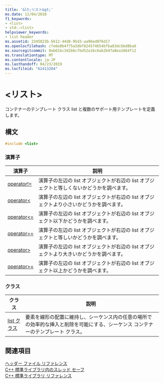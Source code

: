 ```yaml
---
title: '&lt;リスト&gt;'
ms.date: 11/04/2016
f1_keywords:
- <list>
- std::<list>
helpviewer_keywords:
- list header
ms.assetid: 2345823b-5612-44d8-95d3-aa96ed076d17
ms.openlocfilehash: cfe6e8b4f75a3dbf824574654bfba83dcbbd8ba6
ms.sourcegitcommit: 0ab61bc3d2b6cfbd52a16c6ab2b97a8ea1864f12
ms.translationtype: MT
ms.contentlocale: ja-JP
ms.lasthandoff: 04/23/2019
ms.locfileid: "62413204"
---
```

# <a name="ltlistgt"></a>&lt;リスト&gt;

コンテナーのテンプレート クラス list と複数のサポート用テンプレートを定義します。

## <a name="syntax"></a>構文

```cpp
#include <list>
```

### <a name="operators"></a>演算子

|演算子|説明|
|-|-|
|[operator!=](../standard-library/list-operators.md#op_neq)|演算子の左辺の list オブジェクトが右辺の list オブジェクトと等しくないかどうかを調べます。|
|[operator<](../standard-library/list-operators.md#op_lt)|演算子の左辺の list オブジェクトが右辺の list オブジェクトより小さいかどうかを調べます。|
|[operator\<=](../standard-library/list-operators.md#op_gt_eq)|演算子の左辺の list オブジェクトが右辺の list オブジェクト以下かどうかを調べます。|
|[operator==](../standard-library/list-operators.md#op_eq_eq)|演算子の左辺の list オブジェクトが右辺の list オブジェクトと等しいかどうかを調べます。|
|[operator>](../standard-library/list-operators.md#op_gt)|演算子の左辺の list オブジェクトが右辺の list オブジェクトより大きいかどうかを調べます。|
|[operator>=](../standard-library/list-operators.md#op_gt_eq)|演算子の左辺の list オブジェクトが右辺の list オブジェクト以上かどうかを調べます。|

### <a name="classes"></a>クラス

|クラス|説明|
|-|-|
|[list クラス](../standard-library/list-class.md)|要素を線形の配置に維持し、シーケンス内の任意の場所での効率的な挿入と削除を可能にする、シーケンス コンテナーのテンプレート クラス。|

## <a name="see-also"></a>関連項目

[ヘッダー ファイル リファレンス](../standard-library/cpp-standard-library-header-files.md)<br/>
[C++ 標準ライブラリ内のスレッド セーフ](../standard-library/thread-safety-in-the-cpp-standard-library.md)<br/>
[C++ 標準ライブラリ リファレンス](../standard-library/cpp-standard-library-reference.md)<br/>
